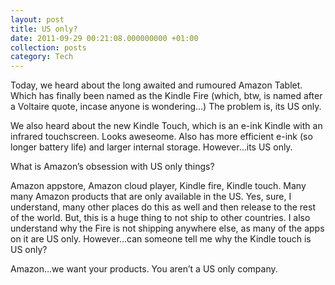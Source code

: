 ```yaml
---
layout: post
title: US only?
date: 2011-09-29 00:21:08.000000000 +01:00
collection: posts
category: Tech
---
```


Today, we heard about the long awaited and rumoured Amazon Tablet. Which has finally been named as the Kindle Fire (which, btw, is named after a Voltaire quote, incase anyone is wondering…) The problem is, its US only.

We also heard about the new Kindle Touch, which is an e-ink Kindle with an infrared touchscreen. Looks aweseome. Also has more efficient e-ink (so longer battery life) and larger internal storage. However…its US only.

What is Amazon’s obsession with US only things?

Amazon appstore, Amazon cloud player, Kindle fire, Kindle touch. Many many Amazon products that are only available in the US. Yes, sure, I understand, many other places do this as well and then release to the rest of the world. But, this is a huge thing to not ship to other countries. I also understand why the Fire is not shipping anywhere else, as many of the apps on it are US only. However…can someone tell me why the Kindle touch is US only?

Amazon…we want your products. You aren’t a US only company.

